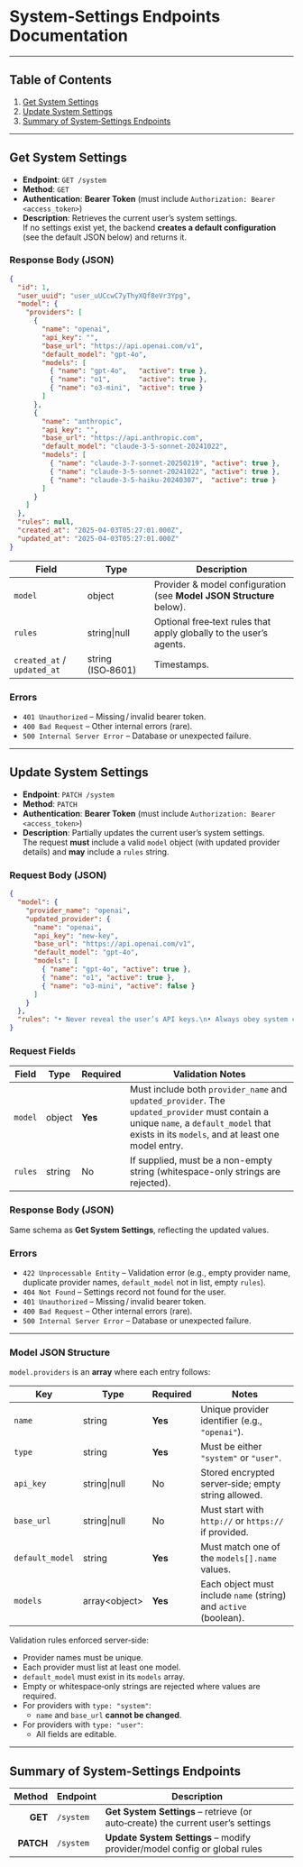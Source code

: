 # System‑Settings Endpoints Documentation

---

## Table of Contents
1. [Get System Settings](#get-system-settings)
2. [Update System Settings](#update-system-settings)
3. [Summary of System‑Settings Endpoints](#summary-of-system-settings-endpoints)

---

## Get System Settings
- **Endpoint**: `GET /system`
- **Method**: `GET`
- **Authentication**: **Bearer Token** (must include `Authorization: Bearer <access_token>`)
- **Description**: Retrieves the current user’s system settings.  
  If no settings exist yet, the backend **creates a default configuration** (see the default JSON below) and returns it.

### Response Body (JSON)
```json
{
  "id": 1,
  "user_uuid": "user_uUCcwC7yThyXQf8eVr3Ypg",
  "model": {
    "providers": [
      {
        "name": "openai",
        "api_key": "",
        "base_url": "https://api.openai.com/v1",
        "default_model": "gpt-4o",
        "models": [
          { "name": "gpt-4o",   "active": true },
          { "name": "o1",       "active": true },
          { "name": "o3-mini",  "active": true }
        ]
      },
      {
        "name": "anthropic",
        "api_key": "",
        "base_url": "https://api.anthropic.com",
        "default_model": "claude-3-5-sonnet-20241022",
        "models": [
          { "name": "claude-3-7-sonnet-20250219", "active": true },
          { "name": "claude-3-5-sonnet-20241022", "active": true },
          { "name": "claude-3-5-haiku-20240307",  "active": true }
        ]
      }
    ]
  },
  "rules": null,
  "created_at": "2025-04-03T05:27:01.000Z",
  "updated_at": "2025-04-03T05:27:01.000Z"
}
```
| Field          | Type  | Description                                                               |
|----------------|-------|---------------------------------------------------------------------------|
| `model`        | object| Provider & model configuration (see **Model JSON Structure** below).      |
| `rules`        | string&#124;null | Optional free‑text rules that apply globally to the user’s agents. |
| `created_at` / `updated_at` | string (ISO‑8601) | Timestamps.                                      |

### Errors
- `401 Unauthorized` – Missing / invalid bearer token.  
- `400 Bad Request` – Other internal errors (rare).  
- `500 Internal Server Error` – Database or unexpected failure.

---

## Update System Settings
- **Endpoint**: `PATCH /system`  
- **Method**: `PATCH`  
- **Authentication**: **Bearer Token** (must include `Authorization: Bearer <access_token>`)  
- **Description**: Partially updates the current user’s system settings.  
  The request **must** include a valid `model` object (with updated provider details) and **may** include a `rules` string.

### Request Body (JSON)
```json
{
  "model": {
    "provider_name": "openai",
    "updated_provider": {
      "name": "openai",
      "api_key": "new-key",
      "base_url": "https://api.openai.com/v1",
      "default_model": "gpt-4o",
      "models": [
        { "name": "gpt-4o", "active": true },
        { "name": "o1", "active": true },
        { "name": "o3-mini", "active": false }
      ]
    }
  },
  "rules": "• Never reveal the user’s API keys.\n• Always obey system constraints."
}
```

### Request Fields

| Field   | Type   | Required | Validation Notes                                                                                              |
|---------|--------|----------|----------------------------------------------------------------------------------------------------------------|
| `model` | object | **Yes**  | Must include both `provider_name` and `updated_provider`. The `updated_provider` must contain a unique `name`, a `default_model` that exists in its `models`, and at least one model entry. |
| `rules` | string | No       | If supplied, must be a non-empty string (whitespace-only strings are rejected).                               |

### Response Body (JSON)
Same schema as **Get System Settings**, reflecting the updated values.

### Errors
- `422 Unprocessable Entity` – Validation error (e.g., empty provider name, duplicate provider names, `default_model` not in list, empty `rules`).  
- `404 Not Found` – Settings record not found for the user.  
- `401 Unauthorized` – Missing / invalid bearer token.  
- `400 Bad Request` – Other internal errors (rare).  
- `500 Internal Server Error` – Database or unexpected failure.
---

### Model JSON Structure

`model.providers` is an **array** where each entry follows:

| Key             | Type                | Required | Notes                                                                                   |
|-----------------|---------------------|----------|-----------------------------------------------------------------------------------------|
| `name`          | string              | **Yes**  | Unique provider identifier (e.g., `"openai"`).                                          |
| `type`          | string              | **Yes**  | Must be either `"system"` or `"user"`.                                                  |
| `api_key`       | string&#124;null    | No       | Stored encrypted server‑side; empty string allowed.                                     |
| `base_url`      | string&#124;null    | No       | Must start with `http://` or `https://` if provided.                                    |
| `default_model` | string              | **Yes**  | Must match one of the `models[].name` values.                                           |
| `models`        | array&lt;object&gt; | **Yes**  | Each object must include `name` (string) and `active` (boolean).                        |

Validation rules enforced server‑side:
- Provider names must be unique.
- Each provider must list at least one model.
- `default_model` must exist in its `models` array.
- Empty or whitespace‑only strings are rejected where values are required.
- For providers with `type: "system"`:
  - `name` and `base_url` **cannot be changed**.
- For providers with `type: "user"`:
  - All fields are editable.

---

## Summary of System‑Settings Endpoints

| Method | Endpoint | Description                                |
|-------:|----------|--------------------------------------------|
| **GET**    | `/system` | **Get System Settings** – retrieve (or auto‑create) the current user’s settings |
| **PATCH**  | `/system` | **Update System Settings** – modify provider/model config or global rules |
